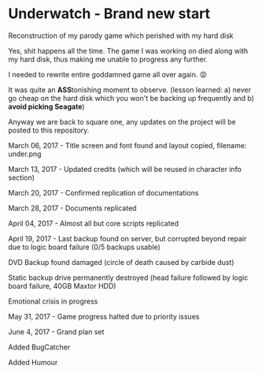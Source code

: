 # Underwatch - Brand new start
Reconstruction of my parody game which perished with my hard disk

Yes, shit happens all the time. The game I was working on died along with my hard disk, thus making me unable to progress any further.

I needed to rewrite entire goddamned game all over again. :rage:

It was quite an **ASS**tonishing moment to observe. (lesson learned: a) never go cheap on the hard disk which you won't be backing up frequently and b) **avoid picking Seagate**)

Anyway we are back to square one, any updates on the project will be posted to this repository.

March 06, 2017 - Title screen and font found and layout copied, filename: under.png

March 13, 2017 - Updated credits (which will be reused in character info section)

March 20, 2017 - Confirmed replication of documentations

March 28, 2017 - Documents replicated

April 04, 2017 - Almost all but core scripts replicated

April 19, 2017 - Last backup found on server, but corrupted beyond repair due to logic board failure (0/5 backups usable)

DVD Backup found damaged (circle of death caused by carbide dust)

Static backup drive permanently destroyed (head failure followed by logic board failure, 40GB Maxtor HDD)

Emotional crisis in progress

May 31, 2017 - Game progress halted due to priority issues

June 4, 2017 - Grand plan set

Added BugCatcher

Added Humour
